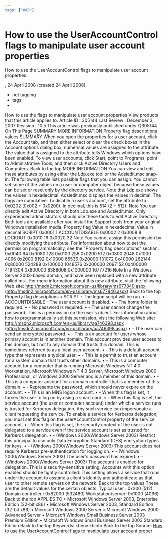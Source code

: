 ```yaml
---
tags: ["#AD"]
---
```

# How to use the UserAccountControl flags to manipulate user account properties

How to use the UserAccountControl flags to manipulate user account properties

, 24 April 2008 (created 24 April 2008)

* not tagging
* tags:
* 

How to use the  flags to manipulate user account properties
View products that this article applies to.
Article ID : 305144
Last Review : December 3, 2007
Revision : 10.5
This article was previously published under Q305144
On This Page
SUMMARY
MORE INFORMATION
Property flag descriptions
 values
SUMMARY
When you open the properties for a user account, click the Account tab, and then either select or clear the check boxes in the Account options dialog box, numerical values are assigned to the  attribute. The value that is assigned to the attribute tells Windows which options have been enabled.
To view user accounts, click Start, point to Programs, point to Administrative Tools, and then click Active Directory Users and Computers.
Back to the top
MORE INFORMATION
You can view and edit these attributes by using either the Ldp.exe tool or the Adsiedit.msc snap-in.
The following table lists possible flags that you can assign. You cannot set some of the values on a user or computer object because these values can be set or reset only by the directory service. Note that Ldp.exe shows the values in hexadecimal. Adsiedit.msc displays the values in decimal. The flags are cumulative. To disable a user's account, set the  attribute to 0x0202 (0x002 + 0x0200). In decimal, this is 514 (2 + 512).
Note You can directly edit Active Directory in both Ldp.exe and Adsiedit.msc. Only experienced administrators should use these tools to edit Active Directory. Both tools are available after you install the Support tools from your original Windows installation media.
Property flag Value in hexadecimal Value in decimal
SCRIPT 0x0001 1
ACCOUNTDISABLE 0x0002 2
 0x0008 8
LOCKOUT 0x0010 16
 0x0020 32
Note You cannot assign this permission by directly modifying the  attribute. For information about how to set the permission programmatically, see the "Property flag descriptions" section. 0x0040 64
 0x0080 128
 0x0100 256
 0x0200 512
 0x0800 2048
 0x1000 4096
 0x2000 8192
 0x10000 65536
 0x20000 131072
 0x40000 262144
 0x80000 524288
 0x100000 1048576
 0x200000 2097152
 0x400000 4194304
 0x800000 8388608
 0x1000000 16777216
Note In a Windows Server 2003-based domain,  and  have been replaced with a new attribute called ms-. For more information about this new attribute, visit the following Web site:
<http://msdn2.microsoft.com/en-us/library/ms677840.aspx> (<http://msdn2.microsoft.com/en-us/library/ms677840.aspx>)
Back to the top
Property flag descriptions
• SCRIPT - The logon script will be run.
• ACCOUNTDISABLE - The user account is disabled.
•  - The home folder is required.
•  - No password is required.
•  - The user cannot change the password. This is a permission on the user's object. For information about how to programmatically set this permission, visit the following Web site:
<http://msdn2.microsoft.com/en-us/library/aa746398.aspx> (<http://msdn2.microsoft.com/en-us/library/aa746398.aspx>)
•  - The user can send an encrypted password.
•  - This is an account for users whose primary account is in another domain. This account provides user access to this domain, but not to any domain that trusts this domain. This is sometimes referred to as a local user account.
•  - This is a default account type that represents a typical user.
•  - This is a permit to trust an account for a system domain that trusts other domains.
•  - This is a computer account for a computer that is running Microsoft Windows NT 4.0 Workstation, Microsoft Windows NT 4.0 Server, Microsoft Windows 2000 Professional, or Windows 2000 Server and is a member of this domain.
•  - This is a computer account for a domain controller that is a member of this domain.
•  - Represents the password, which should never expire on the account.
•  - This is an MNS logon account.
•  - When this flag is set, it forces the user to log on by using a smart card.
•  - When this flag is set, the service account (the user or computer account) under which a service runs is trusted for Kerberos delegation. Any such service can impersonate a client requesting the service. To enable a service for Kerberos delegation, you must set this flag on the userAccountControl property of the service account.
•  - When this flag is set, the security context of the user is not delegated to a service even if the service account is set as trusted for Kerberos delegation.
•  - (Windows 2000/Windows Server 2003) Restrict this principal to use only Data Encryption Standard (DES) encryption types for keys.
•  - (Windows 2000/Windows Server 2003) This account does not require Kerberos pre-authentication for logging on.
•  - (Windows 2000/Windows Server 2003) The user's password has expired.
•  - (Windows 2000/Windows Server 2003) The account is enabled for delegation. This is a security-sensitive setting. Accounts with this option enabled should be tightly controlled. This setting allows a service that runs under the account to assume a client's identity and authenticate as that user to other remote servers on the network.
Back to the top
 values
These are the default  values for the certain objects:
Typical user : 0x200 (512)
Domain controller : 0x82000 (532480)
Workstation/server: 0x1000 (4096)
Back to the top
APPLIES TO
• Microsoft Windows Server 2003, Enterprise Edition (32-bit x86)
• Microsoft Windows Server 2003, Standard Edition (32-bit x86)
• Microsoft Windows 2000 Server
• Microsoft Windows 2000 Advanced Server
• Microsoft Windows Small Business Server 2003 Premium Edition
• Microsoft Windows Small Business Server 2003 Standard Edition
Back to the top
Keywords:
kbenv kbinfo 
Back to the top
Source: [How to use the UserAccountControl flags to manipulate user account proper](http://support.microsoft.com/kb/305144)
